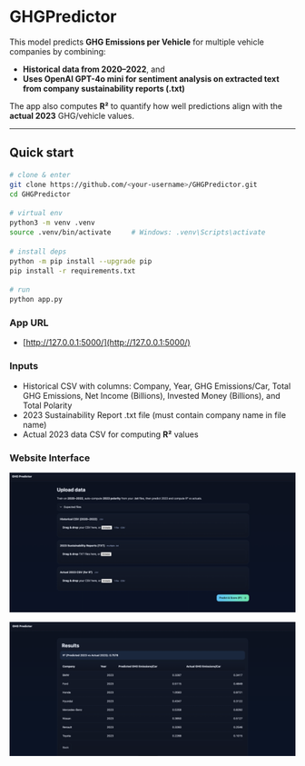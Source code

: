 # GHGPredictor

This model predicts **GHG Emissions per Vehicle** for multiple vehicle companies by combining:
- **Historical data from 2020–2022**, and
- **Uses OpenAI GPT-4o mini for sentiment analysis on extracted text from company sustainability reports (.txt)**

The app also computes **R²** to quantify how well predictions align with the **actual 2023** GHG/vehicle values.

---

## Quick start

```bash
# clone & enter
git clone https://github.com/<your-username>/GHGPredictor.git
cd GHGPredictor

# virtual env
python3 -m venv .venv
source .venv/bin/activate     # Windows: .venv\Scripts\activate

# install deps
python -m pip install --upgrade pip
pip install -r requirements.txt

# run
python app.py

```

### App URL

- [http://127.0.0.1:5000/](http://127.0.0.1:5000/) 

### Inputs

- Historical CSV with columns: Company, Year, GHG Emissions/Car, Total GHG Emissions, Net Income (Billions), Invested Money (Billions), and Total Polarity
- 2023 Sustainability Report .txt file (must contain company name in file name)
- Actual 2023 data CSV for computing **R²** values

### Website Interface

![alt text](Website.png)

![alt text](Results.png)
